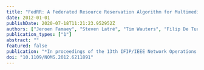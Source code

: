```yaml
---
title: "FedRR: A Federated Resource Reservation Algorithm for Multimedia Services"
date: 2012-01-01
publishDate: 2020-07-18T11:21:23.952952Z
authors: ["Jeroen Famaey", "Steven Latré", "Tim Wauters", "Filip De Turck"]
publication_types: ["1"]
abstract: ""
featured: false
publication: "*In proceedings of the 13th IFIP/IEEE Network Operations and Management Symposium (NOMS)*"
doi: "10.1109/NOMS.2012.6211891"
---
```


